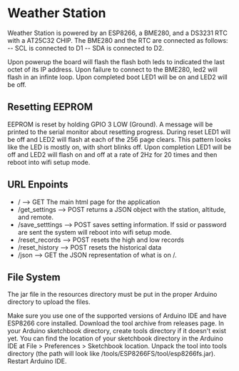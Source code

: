 # Weather Station
Weather Station is powered by an ESP8266, a BME280, and a DS3231 RTC with a AT25C32 CHIP.
The BME280 and the RTC are connected as follows:
	-- SCL is connected to D1 
	-- SDA is connected to D2.

Upon powerup the board will flash the flash both leds to indicated the last octet of its IP address.
Upon failure to connect to the BME280, led2 will flash in an infinte loop.
Upon completed boot LED1 will be on and LED2 will be off.

## Resetting EEPROM
EEPROM is reset by holding GPIO 3 LOW (Ground).  A message will be printed to the serial monitor about 
resetting progress.  During reset LED1 will be off and LED2 will flash at each of the 256 page
clears. This pattern looks like the LED is mostly on, with short blinks off. Upon completion LED1 will be off and LED2 will flash on and off at a rate of 2Hz for 20 times and then reboot into wifi setup mode.

## URL Enpoints
* / --> GET The main html page for the application
* /get_settings --> POST returns a JSON object with the station, altitude, and remote.
* /save_setttings --> POST saves setting information.  If ssid or password are sent the system will reboot into wifi setup mode.
* /reset_records --> POST resets the high and low records
* /reset_history --> POST resets the historical data
* /json --> GET the JSON representation of what is on /.

## File System
The jar file in the resources directory must be put in the proper Arduino directory to upload
the files.

Make sure you use one of the supported versions of Arduino IDE and have ESP8266 core installed.
Download the tool archive from releases page.
In your Arduino sketchbook directory, create tools directory if it doesn't exist yet. You can find the location of your sketchbook directory in the Arduino IDE at File > Preferences > Sketchbook location.
Unpack the tool into tools directory (the path will look like <sketchbook directory>/tools/ESP8266FS/tool/esp8266fs.jar).
Restart Arduino IDE.